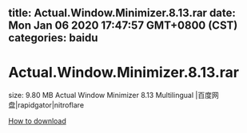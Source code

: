 
title: Actual.Window.Minimizer.8.13.rar
date: Mon Jan 06 2020 17:47:57 GMT+0800 (CST)    
categories: baidu
---

# Actual.Window.Minimizer.8.13.rar
size: 9.80 MB
 Actual Window Minimizer 8.13 Multilingual |百度网盘|rapidgator|nitroflare
 

[How to download](https://bpcam.bemobtrk.com/go/2ceec3aa-1ca2-46d6-b9ff-aaa5c184517c?jno=3060)